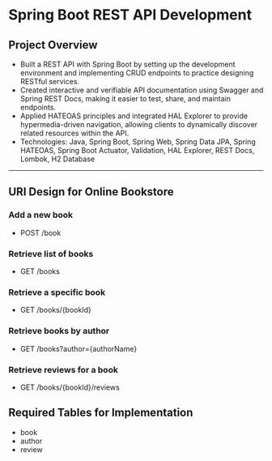 # Spring Boot REST API Development

## Project Overview

-   Built a REST API with Spring Boot by setting up the development environment and implementing CRUD endpoints to practice designing RESTful services.
-   Created interactive and verifiable API documentation using Swagger and Spring REST Docs, making it easier to test, share, and maintain endpoints.
-   Applied HATEOAS principles and integrated HAL Explorer to provide hypermedia-driven navigation, allowing clients to dynamically discover related resources within the API.
-   Technologies: Java, Spring Boot, Spring Web, Spring Data JPA, Spring HATEOAS, Spring Boot Actuator, Validation, HAL Explorer, REST Docs, Lombok, H2 Database

---

## URI Design for Online Bookstore

### Add a new book
- POST /book

### Retrieve list of books
- GET /books

### Retrieve a specific book
- GET /books/{bookId}

### Retrieve books by author
- GET /books?author={authorName}

### Retrieve reviews for a book
- GET /books/{bookId}/reviews

## Required Tables for Implementation
- book
- author
- review  

